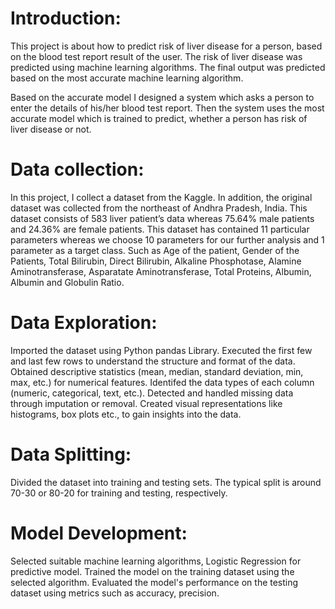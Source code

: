 # Introduction:
This project is about how to predict risk of liver disease for a person, based on the blood test report result of the user. The risk of liver disease was predicted using machine learning algorithms. The final output was predicted based on the most accurate machine learning algorithm.

Based on the accurate model I designed a system which asks a person to enter the details of his/her blood test report. Then the system uses the most accurate model which is trained to predict, whether a person has risk of liver disease or not.

# Data collection:
In this project, I collect a dataset from the Kaggle. In addition, the original dataset was collected from the northeast of Andhra Pradesh, India. This dataset consists of 583 liver patient’s data whereas 75.64% male patients and 24.36% are female patients. This dataset has contained 11 particular parameters whereas we choose 10 parameters for our further analysis and 1 parameter as a target class. Such as
Age of the patient,
Gender of the Patients,
Total Bilirubin,
Direct Bilirubin,
Alkaline Phosphotase,
Alamine Aminotransferase,
Asparatate Aminotransferase,
Total Proteins,
Albumin,
Albumin and Globulin Ratio.

# Data Exploration:
Imported the dataset using Python pandas Library.
Executed the first few and last few rows to understand the structure and format of the data.
Obtained descriptive statistics (mean, median, standard deviation, min, max, etc.) for numerical features.
Identifed the data types of each column (numeric, categorical, text, etc.).
Detected and handled missing data through imputation or removal.
Created visual representations like histograms, box plots etc., to gain insights into the data.

# Data Splitting:
Divided the dataset into training and testing sets. The typical split is around 70-30 or 80-20 for training and testing, respectively.

# Model Development:
Selected suitable machine learning algorithms, Logistic Regression for  predictive model. Trained the model on the training dataset using the selected algorithm. Evaluated the model's performance on the testing dataset using metrics such as accuracy, precision.
